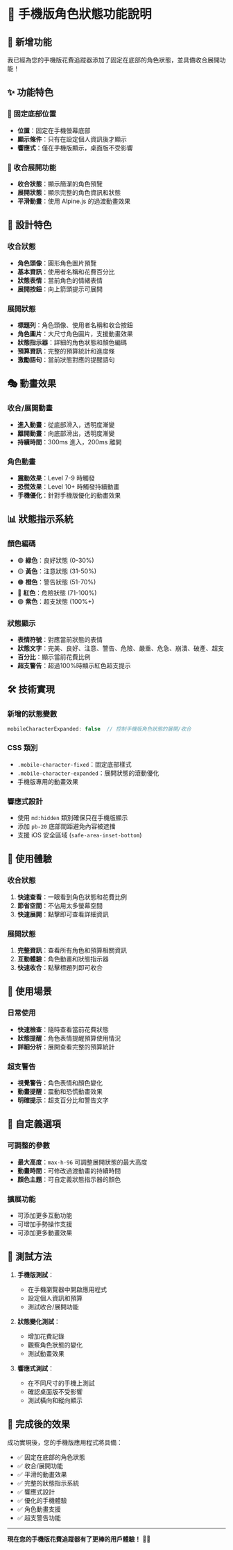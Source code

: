 # 📱 手機版角色狀態功能說明

## 🎯 新增功能

我已經為您的手機版花費追蹤器添加了固定在底部的角色狀態，並具備收合展開功能！

## ✨ 功能特色

### 📍 固定底部位置
- **位置**：固定在手機螢幕底部
- **顯示條件**：只有在設定個人資訊後才顯示
- **響應式**：僅在手機版顯示，桌面版不受影響

### 🔄 收合展開功能
- **收合狀態**：顯示簡潔的角色預覽
- **展開狀態**：顯示完整的角色資訊和狀態
- **平滑動畫**：使用 Alpine.js 的過渡動畫效果

## 🎨 設計特色

### 收合狀態
- **角色頭像**：圓形角色圖片預覽
- **基本資訊**：使用者名稱和花費百分比
- **狀態表情**：當前角色的情緒表情
- **展開按鈕**：向上箭頭提示可展開

### 展開狀態
- **標題列**：角色頭像、使用者名稱和收合按鈕
- **角色圖片**：大尺寸角色圖片，支援動畫效果
- **狀態指示器**：詳細的角色狀態和顏色編碼
- **預算資訊**：完整的預算統計和進度條
- **激勵語句**：當前狀態對應的提醒語句

## 🎭 動畫效果

### 收合/展開動畫
- **進入動畫**：從底部滑入，透明度漸變
- **離開動畫**：向底部滑出，透明度漸變
- **持續時間**：300ms 進入，200ms 離開

### 角色動畫
- **震動效果**：Level 7-9 時觸發
- **恐慌效果**：Level 10+ 時觸發持續動畫
- **手機優化**：針對手機版優化的動畫效果

## 📊 狀態指示系統

### 顏色編碼
- 🟢 **綠色**：良好狀態 (0-30%)
- 🟡 **黃色**：注意狀態 (31-50%)
- 🟠 **橙色**：警告狀態 (51-70%)
- 🔴 **紅色**：危險狀態 (71-100%)
- 🟣 **紫色**：超支狀態 (100%+)

### 狀態顯示
- **表情符號**：對應當前狀態的表情
- **狀態文字**：完美、良好、注意、警告、危險、嚴重、危急、崩潰、破產、超支
- **百分比**：顯示當前花費比例
- **超支警告**：超過100%時顯示紅色超支提示

## 🛠️ 技術實現

### 新增的狀態變數
```javascript
mobileCharacterExpanded: false  // 控制手機版角色狀態的展開/收合
```

### CSS 類別
- `.mobile-character-fixed`：固定底部樣式
- `.mobile-character-expanded`：展開狀態的滾動優化
- 手機版專用的動畫效果

### 響應式設計
- 使用 `md:hidden` 類別確保只在手機版顯示
- 添加 `pb-20` 底部間距避免內容被遮擋
- 支援 iOS 安全區域 (`safe-area-inset-bottom`)

## 📱 使用體驗

### 收合狀態
1. **快速查看**：一眼看到角色狀態和花費比例
2. **節省空間**：不佔用太多螢幕空間
3. **快速展開**：點擊即可查看詳細資訊

### 展開狀態
1. **完整資訊**：查看所有角色和預算相關資訊
2. **互動體驗**：角色動畫和狀態指示器
3. **快速收合**：點擊標題列即可收合

## 🎯 使用場景

### 日常使用
- **快速檢查**：隨時查看當前花費狀態
- **狀態提醒**：角色表情提醒預算使用情況
- **詳細分析**：展開查看完整的預算統計

### 超支警告
- **視覺警告**：角色表情和顏色變化
- **動畫提醒**：震動和恐慌動畫效果
- **明確提示**：超支百分比和警告文字

## 🔧 自定義選項

### 可調整的參數
- **最大高度**：`max-h-96` 可調整展開狀態的最大高度
- **動畫時間**：可修改過渡動畫的持續時間
- **顏色主題**：可自定義狀態指示器的顏色

### 擴展功能
- 可添加更多互動功能
- 可增加手勢操作支援
- 可添加更多動畫效果

## 🚀 測試方法

1. **手機版測試**：
   - 在手機瀏覽器中開啟應用程式
   - 設定個人資訊和預算
   - 測試收合/展開功能

2. **狀態變化測試**：
   - 增加花費記錄
   - 觀察角色狀態的變化
   - 測試動畫效果

3. **響應式測試**：
   - 在不同尺寸的手機上測試
   - 確認桌面版不受影響
   - 測試橫向和縱向顯示

## 🎉 完成後的效果

成功實現後，您的手機版應用程式將具備：

- ✅ 固定在底部的角色狀態
- ✅ 收合/展開功能
- ✅ 平滑的動畫效果
- ✅ 完整的狀態指示系統
- ✅ 響應式設計
- ✅ 優化的手機體驗
- ✅ 角色動畫支援
- ✅ 超支警告功能

---

**現在您的手機版花費追蹤器有了更棒的用戶體驗！** 📱✨
